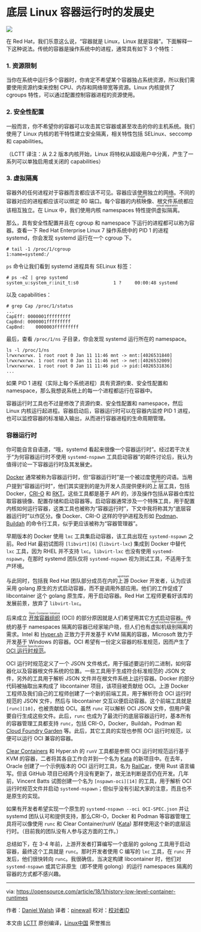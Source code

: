 底层 Linux 容器运行时的发展史
======

![](https://opensource.com/sites/default/files/styles/image-full-size/public/lead-images/running-containers-two-ship-container-beach.png?itok=wr4zJC6p)

在 Red Hat，我们乐意这么说，“容器就是 Linux，Linux 就是容器”。下面解释一下这种说法。传统的容器是操作系统中的进程，通常具有如下 3 个特性：

### 1\. 资源限制

当你在系统中运行多个容器时，你肯定不希望某个容器独占系统资源，所以我们需要使用资源约束来控制 CPU、内存和网络带宽等资源。Linux 内核提供了 cgroups 特性，可以通过配置控制容器进程的资源使用。

### 2\. 安全性配置

一般而言，你不希望你的容器可以攻击其它容器或甚至攻击的你的主机系统。我们使用了 Linux 内核的若干特性建立安全隔离，相关特性包括 SELinux、seccomp 和 capabilities。

（LCTT 译注：从 2.2 版本内核开始，Linux 将特权从超级用户中分离，产生了一系列可以单独启用或关闭的 capabilities）

### 3\. 虚拟隔离

容器外的任何进程对于容器而言都应该不可见。容器应该使用独立的网络。不同的容器对应的进程都应该可以绑定 80 端口。每个容器的<ruby>内核映像<rt>image</rt></ruby>、<ruby>根文件系统<rt>rootfs</rt>都应该相互独立。在 Linux 中，我们使用内核 namespaces 特性提供<ruby>虚拟隔离<rt>virtual separation</rt></ruby>。

那么，具有安全性配置并且在 cgroup 和 namespace 下运行的进程都可以称为容器。查看一下 Red Hat Enterprise Linux 7 操作系统中的 PID 1 的进程 systemd，你会发现 systemd 运行在一个 cgroup 下。
```
# tail -1 /proc/1/cgroup
1:name=systemd:/
```
`ps` 命令让我们看到 systemd 进程具有 SELinux 标签：
```
# ps -eZ | grep systemd
system_u:system_r:init_t:s0             1 ?     00:00:48 systemd
```

以及 capabilities：
```
# grep Cap /proc/1/status
...
CapEff: 0000001fffffffff
CapBnd: 0000001fffffffff
CapBnd:    0000003fffffffff
```

最后，查看 `/proc/1/ns` 子目录，你会发现 systemd 运行所在的 namespace。
```
ls -l /proc/1/ns
lrwxrwxrwx. 1 root root 0 Jan 11 11:46 mnt -> mnt:[4026531840]
lrwxrwxrwx. 1 root root 0 Jan 11 11:46 net -> net:[4026532009]
lrwxrwxrwx. 1 root root 0 Jan 11 11:46 pid -> pid:[4026531836]
...
```

如果 PID 1 进程（实际上每个系统进程）具有资源约束、安全性配置和 namespace，那么我想说系统上的每一个进程都运行在容器中。

容器运行时工具也不过是修改了资源约束、安全性配置和 namespace，然后 Linux 内核运行起进程。容器启动后，容器运行时可以在容器内监控 PID 1 进程，也可以监控容器的标准输入输出，从而进行容器进程的生命周期管理。

### 容器运行时

你可能自言自语道，“哦，systemd 看起来很像一个容器运行时”。经过若干次关于“为何容器运行时不使用 `systemd-nspawn` 工具启动容器”的邮件讨论后，我认为值得讨论一下容器运行时及其发展史。

[Docker][1] 通常被称为容器运行时，但“容器运行时”是一个被过度使用的词语。当用户提到“容器运行时”，他们其实提到的是为开发人员提供便利的<ruby>上层<rt>high-level</rt></ruby>工具，包括 Docker，[CRI-O][2] 和 [RKT][3]。这些工具都是基于 API 的，涉及操作包括从容器仓库拉取容器镜像、配置存储和启动容器等。启动容器通常涉及一个特殊工具，用于配置内核如何运行容器，这类工具也被称为“容器运行时”，下文中我将称其为“底层容器运行时”以作区分。像 Docker、CRI-O 这样的守护进程及形如 [Podman][4]、[Buildah][5] 的命令行工具，似乎更应该被称为“容器管理器”。

早期版本的 Docker 使用 `lxc` 工具集启动容器，该工具出现在 `systemd-nspawn` 之前。Red Hat 最初试图将 `[libvirt][6]` (`libvirt-lxc`) 集成到 Docker 中替代 `lxc` 工具，因为 RHEL 并不支持 `lxc`。`libvirt-lxc` 也没有使用 `systemd-nspawn`，在那时 systemd 团队仅将 `systemd-nspawn` 视为测试工具，不适用于生产环境。

与此同时，包括我 Red Hat 团队部分成员在内的<ruby>上游<rt>upstream</rt></ruby> Docker 开发者，认为应该采用 golang 原生的方式启动容器，而不是调用外部应用。他们的工作促成了 libcontainer 这个 golang 原生库，用于启动容器。Red Hat 工程师更看好该库的发展前景，放弃了 `libvirt-lxc`。

后来成立 [<ruby>开放容器组织<rt>Open Container Initiative</rt></ruby>][7] (OCI) 的部分原因就是人们希望用其它方式启动容器。传统的基于 namespaces 隔离的容器已经家喻户晓，但人们也有<ruby>虚拟机级别隔离<rt>virtual machine-level isolation</rt></ruby>的需求。Intel 和 [Hyper.sh][8] 正致力于开发基于 KVM 隔离的容器，Microsoft 致力于开发基于 Windows 的容器。OCI 希望有一份定义容器的标准规范，因而产生了 [OCI <ruby>运行时规范<rt>Runtime Specification</rt></ruby>][9]。

OCI 运行时规范定义了一个 JSON 文件格式，用于描述要运行的二进制，如何容器化以及容器根文件系统的位置。一些工具用于生成符合标准规范的 JSON 文件，另外的工具用于解析 JSON 文件并在根文件系统上运行容器。Docker 的部分代码被抽取出来构成了 libcontainer 项目，该项目被贡献给 OCI。上游 Docker 工程师及我们自己的工程师创建了一个新的前端工具，用于解析符合 OCI 运行时规范的 JSON 文件，然后与 libcontainer 交互以便启动容器。这个前端工具就是 `[runc][10]`，也被贡献给 OCI。虽然 `runc` 可以解析 OCI JSON 文件，但用户需要自行生成这些文件。此后，`runc` 也成为了最流行的底层容器运行时，基本所有的容器管理工具都支持 `runc`，包括 CRI-O，Docker，Buildah，Podman 和 [Cloud Foundry Garden][11] 等。此后，其它工具的实现也参照 OCI 运行时规范，以便可以运行 OCI 兼容的容器。

[Clear Containers][12] 和 Hyper.sh 的 `runV` 工具都是参照 OCI 运行时规范运行基于 KVM 的容器，二者将其各自工作合并到一个名为 [Kata][12] 的新项目中。在去年，Oracle 创建了一个示例版本的 OCI 运行时工具，名为 [RailCar][13]，使用 Rust 语言编写。但该 GitHub 项目已经两个月没有更新了，故无法判断是否仍在开发。几年前，Vincent Batts 试图创建一个名为 `[nspawn-oci][14]` 的工具，用于解析 OCI 运行时规范文件并启动 `systemd-nspawn`；但似乎没有引起大家的注意，而且也不是原生的实现。

如果有开发者希望实现一个原生的 `systemd-nspawn --oci OCI-SPEC.json` 并让 systemd 团队认可和提供支持，那么CRI-O，Docker 和 Podman 等容器管理工具将可以像使用 `runc` 和 Clear Container/runV ([Kata][15]) 那样使用这个新的底层运行时。（目前我的团队没有人参与这方面的工作。）

总结如下，在 3-4 年前，上游开发者打算编写一个底层的 golong 工具用于启动容器，最终这个工具就是 `runc`。那时开发者使用 C 编写的 `lxc` 工具，在 `runc` 开发后，他们很快转向 `runc`。我很确信，当决定构建 libcontainer 时，他们对 `systemd-nspawn` 或其它非原生（即不使用 golong）的运行 namespaces 隔离的容器的方式都不感兴趣。

--------------------------------------------------------------------------------

via: https://opensource.com/article/18/1/history-low-level-container-runtimes

作者：[Daniel Walsh][a]
译者：[pinewall](https://github.com/pinewall)
校对：[校对者ID](https://github.com/校对者ID)

本文由 [LCTT](https://github.com/LCTT/TranslateProject) 原创编译，[Linux中国](https://linux.cn/) 荣誉推出

[a]:https://opensource.com/users/rhatdan
[1]:https://github.com/docker
[2]:https://github.com/kubernetes-incubator/cri-o
[3]:https://github.com/rkt/rkt
[4]:https://github.com/projectatomic/libpod/tree/master/cmd/podman
[5]:https://github.com/projectatomic/buildah
[6]:https://libvirt.org/
[7]:https://www.opencontainers.org/
[8]:https://www.hyper.sh/
[9]:https://github.com/opencontainers/runtime-spec
[10]:https://github.com/opencontainers/runc
[11]:https://github.com/cloudfoundry/garden
[12]:https://clearlinux.org/containers
[13]:https://github.com/oracle/railcar
[14]:https://github.com/vbatts/nspawn-oci
[15]:https://github.com/kata-containers
